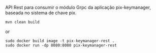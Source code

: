 API Rest para consumir o módulo Grpc da aplicação pix-keymanager, baseada no sistema de chave pix.

```(shell)
mvn clean build
```
or 
```(shell)
sudo docker build image -t pix-keymanager-rest . 
sudo docker run -dp 8080:8080 pix-keymanager-rest
```
